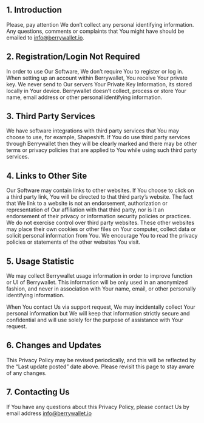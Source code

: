 ## 1. Introduction

Please, pay attention We don’t collect any personal identifying information. Any questions, comments or complaints that
You might have should be emailed to info@berrywallet.io.


## 2. Registration/Login Not Required

In order to use Our Software, We don’t require You to register or log in. When setting up an account within Berrywallet,
You receive Your private key. We never send to Our servers Your Private Key Information, its stored locally in Your 
device. Berrywallet doesn’t collect, process or store Your name, email address or other personal identifying 
information. 


## 3. Third Party Services
We have software integrations with third party services that You may choose to use, for example, Shapeshift. If You do 
use third party services through Berrywallet then they will be clearly marked and there may be other terms or privacy 
policies that are applied to You while using such third party services.


## 4. Links to Other Site

Our Software may contain links to other websites. If You choose to click on a third party link, You will be directed to 
that third party’s website. The fact that We link to a website is not an endorsement, authorization or representation
of Our affiliation with that third party, nor is it an endorsement of their privacy or information security policies or 
practices. We do not exercise control over third party websites. These other websites may place their own cookies or 
other files on Your computer, collect data or solicit personal information from You. We encourage You to read the 
privacy policies or statements of the other websites You visit.


## 5. Usage Statistic

We may collect Berrywallet usage information in order to improve function or UI of Berrywallet. This information will
be only used in an anonymized fashion, and never in association with Your name, email, or other personally identifying 
information. 

When You contact Us via support request, We may incidentally collect Your personal information but We will keep that 
information strictly secure and confidential and will use solely for the purpose of assistance with Your request.


## 6. Changes and Updates

This Privacy Policy may be revised periodically, and this will be reflected by the “Last update posted” date above. 
Please revisit this page to stay aware of any changes.   


## 7. Contacting Us

If You have any questions about this Privacy Policy, please contact Us by email address info@berrywallet.io
